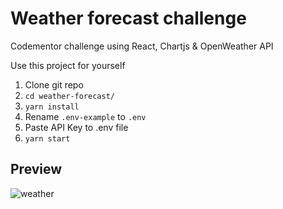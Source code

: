 # Weather forecast challenge

Codementor challenge using React, Chartjs & OpenWeather API

Use this project for yourself

1. Clone git repo
2. `cd weather-forecast/`
3. `yarn install`
4. Rename `.env-example` to `.env`
5. Paste API Key to .env file
6. `yarn start`

## Preview

![weather](https://user-images.githubusercontent.com/42084105/229593097-0b0a5dee-4543-497a-bf92-db771a56ec32.jpg)
